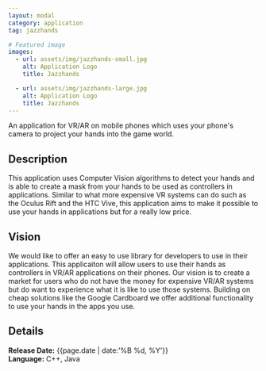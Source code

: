 ```yaml
---
layout: modal
category: application
tag: jazzhands

# Featured image
images:
  - url: assets/img/jazzhands-small.jpg
    alt: Application Logo
    title: Jazzhands

  - url: assets/img/jazzhands-large.jpg
    alt: Application Logo
    title: Jazzhands
---
```


An application for VR/AR on mobile phones which uses your phone's camera to project your hands into the game world.
<!--content-->

## Description
This application uses Computer Vision algorithms to detect your hands and is able to create a mask from your hands to be used as controllers in applications. Similar to what more expensive VR systems can do such as the Oculus Rift and the HTC Vive, this application aims to make it possible to use your hands in applications but for a really low price.

## Vision
We would like to offer an easy to use library for developers to use in their applications. This applicaiton will allow users to use their hands as controllers in VR/AR applications on their phones. Our vision is to create a market for users who do not have the money for expensive VR/AR systems but do want to experience what it is like to use those systems. Building on cheap solutions like the Google Cardboard we offer additional functionality to use your hands in the apps you use.

## Details
**Release Date:** {{page.date | date:'%B %d, %Y'}}    
**Language:** C++, Java   

